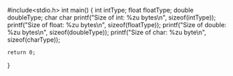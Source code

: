 
#include<stdio.h>
int main() {
    int intType;
    float floatType;
    double doubleType;
    char char
    printf("Size of int: %zu bytes\n", sizeof(intType));
    printf("Size of float: %zu bytes\n", sizeof(floatType));
    printf("Size of double: %zu bytes\n", sizeof(doubleType));
    printf("Size of char: %zu byte\n", sizeof(charType));
    
    return 0;
}
